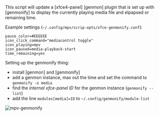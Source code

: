 This script will update a [xfce4-panel] [genmon] plugin
that is set up with [genmonify] to display the currently
playing media file and elpapsed or remaining time.  

Example settings (`~/.config/mpv/scrip-opts/xfce-genmonify.conf`):  
```text
pause_color=#EEEEEE
icon_click_command="mediacontrol toggle"
icon_playing=mpv
icon_paused=media-playback-start
time_remaining=yes
```

Setting up the genmonify thing:  
- install [genmon] and [genmonify]
- add a genmon instance, max out the time and set the command to `genmonify -o media`
- find the *internal xfce-panel ID* for the genmon instance (`genmonify --list`)
- add the line `modules[media]=ID` to `~/.config/genmonify/module-list`

![mpv-genmonify](https://user-images.githubusercontent.com/2143465/178037044-d78487f3-2c96-4478-b199-22048021def7.png)
